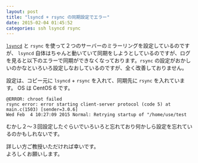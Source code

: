 ```yaml
---
layout: post
title: "lsyncd + rsync の同期設定でエラー"
date: 2015-02-04 01:45:52
categories: ssh lsyncd rsync
---
```

<p><a href="https://code.google.com/p/lsyncd/" rel="nofollow"><code>lsyncd</code></a> と <code>rsync</code> を使って２つのサーバーのミラーリングを設定しているのですが、 <code>lsyncd</code> 自体はちゃんと動いていて同期をしようとしているのですが、ログを見ると以下のエラーで同期ができなくなっております。<code>rsync</code> の設定がおかしいのかなといろいろ設定しなおしているのですが、全く改善しておりません。</p>

<p>設定は、コピー元に <code>lsyncd</code> + <code>rsync</code> を入れて、同期先に <code>rsync</code> を入れています。 OS は CentOS 6 です。</p>

<pre class="lang-none prettyprint-override"><code>@ERROR: chroot failed
rsync error: error starting client-server protocol (code 5) at main.c(1503) [sender=3.0.6]
Wed Feb  4 10:27:09 2015 Normal: Retrying startup of "/home/use/test
</code></pre>

<p>むかし２〜３回設定したぐらいでいろいろと忘れており何かしら設定を忘れているのかもしれないです。</p>

<p>詳しい方ご教授いただければ幸いです。  <br>
よろしくお願いします。</p>
